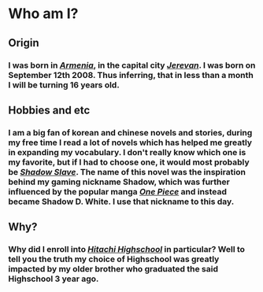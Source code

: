 # Who am I?

## **Origin**
### I was born in [*Armenia*](https://en.wikipedia.org/wiki/Armenia), in the capital city [*Jerevan*](https://en.wikipedia.org/wiki/Jerevan). I was born on September 12th 2008. Thus inferring, that in less than a month I will be turning 16 years old.

## **Hobbies and etc**
### I am a big fan of korean and chinese novels and stories, during my free time I read a lot of novels which has helped me greatly in expanding my vocabulary. I don't really know which one is my favorite, but if I had to choose one, it would most probably be [*Shadow Slave*](https://shadowslave.fandom.com/wiki/Shadow_Slave_Wiki). The name of this novel was the inspiration behind my gaming nickname **Shadow**, which was further influenced by the popular manga [*One Piece*](https://en.wikipedia.org/wiki/One_Piece) and instead became **Shadow D. White**. I use that nickname to this day.

## **Why?**
### Why did I enroll into [*Hitachi Highschool*](https://vasteras.hitachigymnasiet.se/) in particular? Well to tell you the truth my choice of Highschool was greatly impacted by my older brother who graduated the said Highschool 3 year ago.
